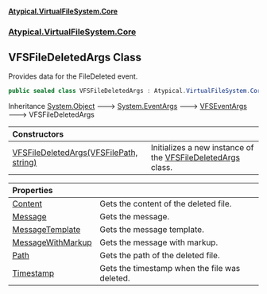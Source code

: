 #### [Atypical.VirtualFileSystem.Core](VirtualFileSystem.md 'VirtualFileSystem')
### [Atypical.VirtualFileSystem.Core](VirtualFileSystem.md#Atypical.VirtualFileSystem.Core 'Atypical.VirtualFileSystem.Core')

## VFSFileDeletedArgs Class

Provides data for the FileDeleted event.

```csharp
public sealed class VFSFileDeletedArgs : Atypical.VirtualFileSystem.Core.VFSEventArgs
```

Inheritance [System.Object](https://docs.microsoft.com/en-us/dotnet/api/System.Object 'System.Object') &#129106; [System.EventArgs](https://docs.microsoft.com/en-us/dotnet/api/System.EventArgs 'System.EventArgs') &#129106; [VFSEventArgs](VFSEventArgs.md 'Atypical.VirtualFileSystem.Core.VFSEventArgs') &#129106; VFSFileDeletedArgs

| Constructors | |
| :--- | :--- |
| [VFSFileDeletedArgs(VFSFilePath, string)](VFSFileDeletedArgs.VFSFileDeletedArgs(VFSFilePath,string).md 'Atypical.VirtualFileSystem.Core.VFSFileDeletedArgs.VFSFileDeletedArgs(Atypical.VirtualFileSystem.Core.VFSFilePath, string)') | Initializes a new instance of the [VFSFileDeletedArgs](VFSFileDeletedArgs.md 'Atypical.VirtualFileSystem.Core.VFSFileDeletedArgs') class. |

| Properties | |
| :--- | :--- |
| [Content](VFSFileDeletedArgs.Content.md 'Atypical.VirtualFileSystem.Core.VFSFileDeletedArgs.Content') | Gets the content of the deleted file. |
| [Message](VFSFileDeletedArgs.Message.md 'Atypical.VirtualFileSystem.Core.VFSFileDeletedArgs.Message') | Gets the message. |
| [MessageTemplate](VFSFileDeletedArgs.MessageTemplate.md 'Atypical.VirtualFileSystem.Core.VFSFileDeletedArgs.MessageTemplate') | Gets the message template. |
| [MessageWithMarkup](VFSFileDeletedArgs.MessageWithMarkup.md 'Atypical.VirtualFileSystem.Core.VFSFileDeletedArgs.MessageWithMarkup') | Gets the message with markup. |
| [Path](VFSFileDeletedArgs.Path.md 'Atypical.VirtualFileSystem.Core.VFSFileDeletedArgs.Path') | Gets the path of the deleted file. |
| [Timestamp](VFSFileDeletedArgs.Timestamp.md 'Atypical.VirtualFileSystem.Core.VFSFileDeletedArgs.Timestamp') | Gets the timestamp when the file was deleted. |

